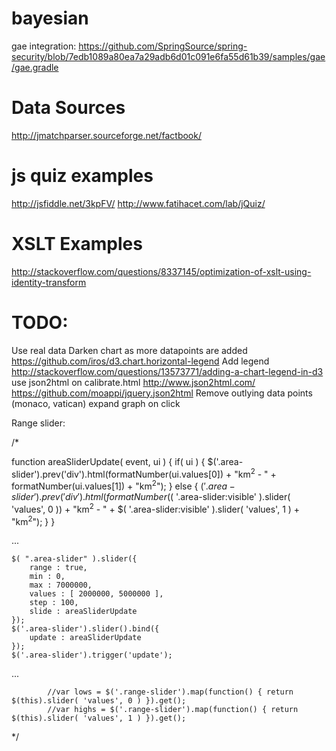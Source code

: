 bayesian
========

gae integration:
https://github.com/SpringSource/spring-security/blob/7edb1089a80ea7a29adb6d01c091e6fa55d61b39/samples/gae/gae.gradle


Data Sources
=========
http://jmatchparser.sourceforge.net/factbook/


js quiz examples
=========
http://jsfiddle.net/3kpFV/
http://www.fatihacet.com/lab/jQuiz/


XSLT Examples
=========
http://stackoverflow.com/questions/8337145/optimization-of-xslt-using-identity-transform

TODO:
=========
Use real data
Darken chart as more datapoints are added
	https://github.com/iros/d3.chart.horizontal-legend
Add legend
	http://stackoverflow.com/questions/13573771/adding-a-chart-legend-in-d3
use json2html on calibrate.html
	http://www.json2html.com/
	https://github.com/moappi/jquery.json2html
Remove outlying data points (monaco, vatican)
expand graph on click


Range slider:

/*

<div class="range"></div>
<div class="range-slider area-slider"></div>

function areaSliderUpdate( event, ui ) {
	if( ui ) {
		$('.area-slider').prev('div').html(formatNumber(ui.values[0]) + "km<sup>2</sup> - " + formatNumber(ui.values[1]) + "km<sup>2</sup>");
	} else {
		$('.area-slider').prev('div').html(formatNumber($( '.area-slider:visible' ).slider( 'values', 0 )) + "km<sup>2</sup> - "  + $( '.area-slider:visible' ).slider( 'values', 1 ) + "km<sup>2</sup>");
	}
}


...



	$( ".area-slider" ).slider({
		range : true,
		min : 0,
		max : 7000000,
		values : [ 2000000, 5000000 ],
		step : 100,
		slide : areaSliderUpdate
	});
	$('.area-slider').slider().bind({
		update : areaSliderUpdate
	});
	$('.area-slider').trigger('update');

...

			//var lows = $('.range-slider').map(function() { return $(this).slider( 'values', 0 ) }).get();
			//var highs = $('.range-slider').map(function() { return $(this).slider( 'values', 1 ) }).get();

*/
